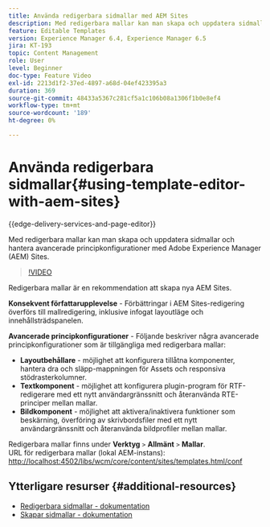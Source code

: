 ```yaml
---
title: Använda redigerbara sidmallar med AEM Sites
description: Med redigerbara mallar kan man skapa och uppdatera sidmallar och hantera avancerade regelkonfigurationer med AEM Sites.
feature: Editable Templates
version: Experience Manager 6.4, Experience Manager 6.5
jira: KT-193
topic: Content Management
role: User
level: Beginner
doc-type: Feature Video
exl-id: 2213d1f2-37ed-4897-a68d-04ef423395a3
duration: 369
source-git-commit: 48433a5367c281cf5a1c106b08a1306f1b0e8ef4
workflow-type: tm+mt
source-wordcount: '189'
ht-degree: 0%

---
```


# Använda redigerbara sidmallar{#using-template-editor-with-aem-sites}

{{edge-delivery-services-and-page-editor}}

Med redigerbara mallar kan man skapa och uppdatera sidmallar och hantera avancerade principkonfigurationer med Adobe Experience Manager (AEM) Sites.

>[!VIDEO](https://video.tv.adobe.com/v/3449615?quality=12&learn=on&captions=swe)

Redigerbara mallar är en rekommendation att skapa nya AEM Sites.

**Konsekvent författarupplevelse** - Förbättringar i AEM Sites-redigering överförs till mallredigering, inklusive infogat layoutläge och innehållsträdspanelen.

**Avancerade principkonfigurationer** - Följande beskriver några avancerade principkonfigurationer som är tillgängliga med redigerbara mallar:

* **Layoutbehållare** - möjlighet att konfigurera tillåtna komponenter, hantera dra och släpp-mappningen för Assets och responsiva stödrasterkolumner.
* **Textkomponent** - möjlighet att konfigurera plugin-program för RTF-redigerare med ett nytt användargränssnitt och återanvända RTE-principer mellan mallar.
* **Bildkomponent** - möjlighet att aktivera/inaktivera funktioner som beskärning, överföring av skrivbordsfiler med ett nytt användargränssnitt och återanvända bildprofiler mellan mallar.

Redigerbara mallar finns under **Verktyg** `>` **Allmänt** `>` **Mallar**.\
URL för redigerbara mallar (lokal AEM-instans): [http://localhost:4502/libs/wcm/core/content/sites/templates.html/conf](http://localhost:4502/libs/wcm/core/content/sites/templates.html/conf)

## Ytterligare resurser {#additional-resources}

* [Redigerbara sidmallar - dokumentation](https://experienceleague.adobe.com/docs/experience-manager-65/developing/platform/templates/page-templates-editable.html?lang=sv-SE)
* [Skapar sidmallar - dokumentation](https://experienceleague.adobe.com/docs/experience-manager-65/authoring/siteandpage/templates.html?lang=sv-SE)

